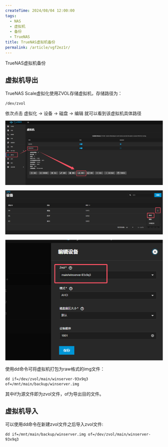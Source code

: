 ```yaml
---
createTime: 2024/08/04 12:00:00
tags:
  - NAS
  - 虚拟机
  - 备份
  - TrueNAS
title: TrueNAS虚拟机备份
permalink: /article/vgf2ez1r/
---
```


TrueNAS虚拟机备份

<!-- more -->

## 虚拟机导出

TrueNAS Scale虚拟化使用ZVOL存储虚拟机，存储路径为：

```shell
/dev/zvol
```

依次点击 虚拟化 -> 设备 -> 磁盘 -> 编辑 就可以看到该虚拟机具体路径

![alt text](images/truenas_vm_backup/image.png)

![alt text](images/truenas_vm_backup/image-1.png)

![alt text](images/truenas_vm_backup/image-2.png)

使用dd命令可将虚拟机打包为raw格式的img文件：

```shell
dd if=/dev/zvol/main/winserver-93x9q3 of=/mnt/main/backup/winserver.img
```

其中if为源文件即为zvol文件，of为导出目的文件。

## 虚拟机导入

可以使用dd命令在新建zvol文件之后导入zvol文件:

```shell
dd if=/mnt/main/backup/winserver.img of=/dev/zvol/main/winserver-93x9q3
```